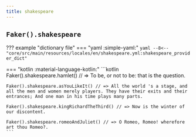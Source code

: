 ```yaml
---
title: shakespeare
---
```


## `Faker().shakespeare`

??? example "dictionary file"
    === "yaml :simple-yaml:"
        ```yaml
        --8<-- "core/src/main/resources/locales/en/shakespeare.yml:shakespeare_provider_dict"
        ```

=== "kotlin :material-language-kotlin:"
    ```kotlin
    Faker().shakespeare.hamlet() // => To be, or not to be: that is the question.

    Faker().shakespeare.asYouLikeIt() // => All the world 's a stage, and all the men and women merely players. They have their exits and their entrances; And one man in his time plays many parts.

    Faker().shakespeare.kingRichardTheThird() // => Now is the winter of our discontent.

    Faker().shakespeare.romeoAndJuliet() // => O Romeo, Romeo! wherefore art thou Romeo?.
    ```
